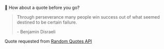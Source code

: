📣 How about a quote before you go?

> Through perseverance many people win success out of what seemed destined to be certain failure.
>
> <p>- Benjamin Disraeli</p>

Quote requested from [Random Quotes API](https://github.com/lukePeavey/quotable)
